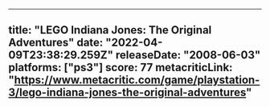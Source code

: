 
---
title: "LEGO Indiana Jones: The Original Adventures"
date: "2022-04-09T23:38:29.259Z"
releaseDate: "2008-06-03"
platforms: ["ps3"]
score: 77
metacriticLink: "https://www.metacritic.com/game/playstation-3/lego-indiana-jones-the-original-adventures"
---
